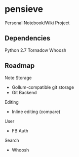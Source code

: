 pensieve
========

Personal Notebook/Wiki Project


Dependencies
------------

Python 2.7
Tornadow
Whoosh




Roadmap
-------

Note Storage
* Gollum-compatible git storage
* Git Backend

Editing
* Inline editing (compare)


User
* FB Auth

Search
* Whoosh